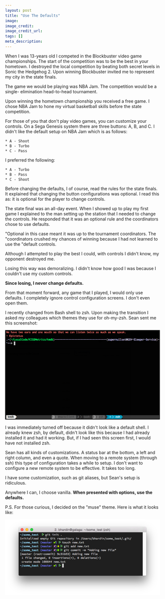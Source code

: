 ```yaml
---
layout: post
title: "Use The Defaults"
image:
image_credit:
image_credit_url:
tags: []
meta_description:
---
```


When I was 13-years old I competed in the Blockbuster video game championships.
The start of the competition was to be the best in your hometown. I destroyed
the local competition by beating both secret levels in Sonic the Hedgehog 2.
Upon winning Blockbuster invited me to represent my city in the state finals.

The game we would be playing was NBA Jam. The competition would be a single-
elimination head-to-head tournament.

Upon winning the hometown championship you received a free game. I chose NBA Jam
to hone my virtual basketball skills before the state competition.

For those of you that don't play video games, you can customize your controls.
On a Sega Genesis system there are three buttons: A, B, and C. I didn't like the
default setup on NBA Jam which is as follows:

```
* A - Shoot
* B - Turbo
* C - Pass
```

I preferred the following:

```
* A - Turbo
* B - Pass
* C - Shoot
```

Before changing the defaults, I of course, read the rules for the state finals.
It explained that changing the button configurations was optional. I read this
as: it is optional for the player to change controls.

The state final was an all-day event. When I showed up to play my first game I
explained to the man setting up the station that I needed to change the
controls. He responded that it was an optional rule and the coordinators chose
to use defaults.

"Optional in this case meant it was up to the tournament coordinators. The
"coordinators crushed my chances of winning because I had not learned to use the
"default controls.

Although I attempted to play the best I could, with controls I didn't know, my
opponent destroyed me.

Losing this way was demoralizing. I didn't know how good I was because I
couldn't use my custom controls.

__Since losing, I never change defaults.__

From that moment forward, any game that I played, I would only use defaults. I
completely ignore control configuration screens. I don't even open them.

I recently changed from Bash shell to zsh. Upon making the transition I asked my
colleagues which themes they use for oh-my-zsh. Sean sent me this screenshot:

![sean-screenshot](/assets/images/sean-screenshot.png)

I was immediately turned off because it didn't look like a default shell. I
already knew zsh, by default, didn't look like this because I had already
installed it and had it working. But, if I had seen this screen first, I would
have not installed zsh.

Sean has all kinds of customizations. A status bar at the bottom, a left and
right column, and even a quote. When moving to a remote system (through ssh)
this type of configuration takes a while to setup. I don't want to configure a
new remote system to be effective. It takes too long.

I have some customization, such as git aliases, but Sean's setup is ridiculous.

Anywhere I can, I choose vanilla. __When presented with options, use the
defaults.__

P.S. For those curious, I decided on the "muse" theme. Here is what it looks
like:

![muse](/assets/images/muse.png)